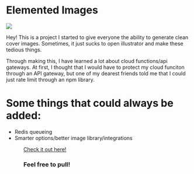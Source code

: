 # Elemented Images

<img src="https://ibb.co/5rsFF7J" />

Hey! This is a project I started to give everyone the ability to generate clean cover images. Sometimes, it just sucks to open illustrator and make these tedious things. 

Through making this, I have learned a lot about cloud functions/api gateways. At first, I thought that I would have to protect my cloud funciton through an API gateway, but one of my dearest friends told me that I could just rate limit through an npm library. 

# Some things that could always be added:
<ul>
  <li>Redis queueing</li>
  <li>Smarter options/better image library/integrations</li>
<ul>
  
<a href="https://elemented.io/">Check it out here!</a>
   
### Feel free to pull!
